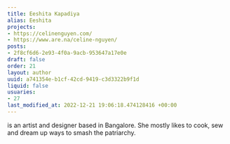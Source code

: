 ```yaml
---
title: Eeshita Kapadiya
alias: Eeshita
projects:
- https://celinenguyen.com/
- https://www.are.na/celine-nguyen/
posts:
- 2f8cf6d6-2e93-4f0a-9acb-953647a17e0e
draft: false
order: 21
layout: author
uuid: a741354e-b1cf-42cd-9419-c3d3322b9f1d
liquid: false
usuaries:
- 27
last_modified_at: 2022-12-21 19:06:18.474128416 +00:00
---
```


<p>is an artist and designer based in Bangalore. She mostly likes to cook, sew and dream up ways to smash the patriarchy.</p>

